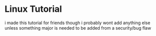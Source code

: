 # Linux Tutorial

i made this tutorial for friends though i probably wont add anything else unless something major is needed to be added from a security/bug flaw
